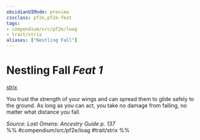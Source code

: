 ```yaml
---
obsidianUIMode: preview
cssclass: pf2e,pf2e-feat
tags:
- compendium/src/pf2e/loag
- trait/strix
aliases: ["Nestling Fall"]
---
```

# Nestling Fall  *Feat 1*  
[strix](../../rules/traits/strix-loag.md)  


You trust the strength of your wings and can spread them to glide safely to the ground. As long as you can act, you take no damage from falling, no matter what distance you fall.

*Source: Lost Omens: Ancestry Guide p. 137*  
%% #compendium/src/pf2e/loag #trait/strix %%
